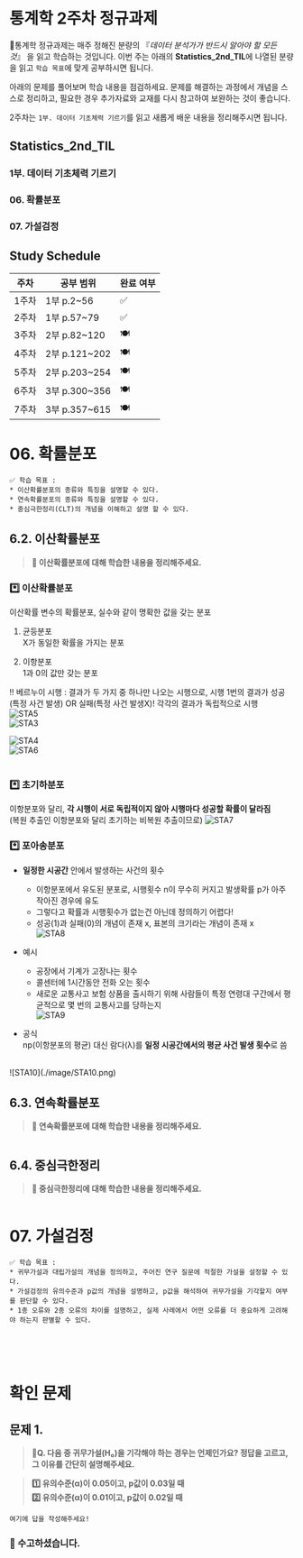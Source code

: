 # 통계학 2주차 정규과제

📌통계학 정규과제는 매주 정해진 분량의 『*데이터 분석가가 반드시 알아야 할 모든 것*』 을 읽고 학습하는 것입니다. 이번 주는 아래의 **Statistics_2nd_TIL**에 나열된 분량을 읽고 `학습 목표`에 맞게 공부하시면 됩니다.

아래의 문제를 풀어보며 학습 내용을 점검하세요. 문제를 해결하는 과정에서 개념을 스스로 정리하고, 필요한 경우 추가자료와 교재를 다시 참고하여 보완하는 것이 좋습니다.

2주차는 `1부. 데이터 기초체력 기르기`를 읽고 새롭게 배운 내용을 정리해주시면 됩니다.


## Statistics_2nd_TIL

### 1부. 데이터 기초체력 기르기
### 06. 확률분포
### 07. 가설검정

## Study Schedule

|주차 | 공부 범위     | 완료 여부 |
|----|----------------|----------|
|1주차| 1부 p.2~56     | ✅      |
|2주차| 1부 p.57~79    | ✅      | 
|3주차| 2부 p.82~120   | 🍽️      | 
|4주차| 2부 p.121~202  | 🍽️      | 
|5주차| 2부 p.203~254  | 🍽️      | 
|6주차| 3부 p.300~356  | 🍽️      | 
|7주차| 3부 p.357~615  | 🍽️      |

<!-- 여기까진 그대로 둬 주세요-->

# 06. 확률분포

```
✅ 학습 목표 :
* 이산확률분포의 종류와 특징을 설명할 수 있다.
* 연속확률분포의 종류와 특징을 설명할 수 있다. 
* 중심극한정리(CLT)의 개념을 이해하고 설명 할 수 있다.
```

## 6.2. 이산확률분포

> **🧚 이산확률분포에 대해 학습한 내용을 정리해주세요.**

<!--수식과 공식을 암기하기보다는 분포의 개념과 특성을 위주로 공부해주세요. 분석 대상의 데이터가 어떠한 확률분포의 특성을 가지고 있는지를 아는 것이 더 중요합니다.-->


### *️⃣ 이산확률분포
이산확률 변수의 확률분포, 실수와 같이 명확한 값을 갖는 분포

1. 균등분포 <br/>
X가 동일한 확률을 가지는 분포

2. 이항분포 <br/>
1과 0의 값만 갖는 분포

‼️ 베르누이 시행 : 결과가 두 가지 중 하나만 나오는 시행으로, 시행 1번의 결과가 성공(특정 사건 발생) OR 실패(특정 사건 발생X)! 각각의 결과가 독립적으로 시행 <br/>
![STA5](./image/STA5.png) <br/>
![STA3](./image/STA3.png)
<br/>

![STA4](./image/STA4.png) <br/>
![STA6](./image/STA6.png)
<br/>
<br/>

### *️⃣ 초기하분포 <br/>
이항분포와 달리, **각 시행이 서로 독립적이지 않아 시행마다 성공할 확률이 달라짐** <br/>
(복원 추출인 이항분포와 달리 초기하는 비복원 추출이므로) 
![STA7](./image/STA7.png)


### *️⃣ 포아송분포
- **일정한 시공간** 안에서 발생하는 사건의 횟수
    - 이항분포에서 유도된 분포로, 시행횟수 n이 무수히 커지고 발생확률 p가 아주 작아진 경우에 유도
    - 그렇다고 확률과 시행횟수가 없는건 아닌데 정의하기 어렵다!
    - 성공(1)과 실패(0)의 개념이 존재 x, 표본의 크기라는 개념이 존재 x<br/>
    ![STA8](./image/STA8.png)

- 예시
    - 공장에서 기계가 고장나는 횟수
    - 콜센터에 1시간동안 전화 오는 횟수
    - 새로운 교통사고 보험 상품을 출시하기 위해 사람들이 특정 연령대 구간에서 평균적으로 몇 번의 교통사고를 당하는지<br/>
![STA9](./image/STA9.png)

- 공식 <br/>
np(이항분포의 평균) 대신 람다(λ)를 **일정 시공간에서의 평균 사건 발생 횟수**로 씀
<br/>
![STA10](./image/STA10.png)



## 6.3. 연속확률분포

> **🧚 연속확률분포에 대해 학습한 내용을 정리해주세요.**

<!--수식과 공식을 암기하기보다는 분포의 개념과 특성을 위주로 공부해주세요. 분석 대상의 데이터가 어떠한 확률분포의 특성을 가지고 있는지를 아는 것이 더 중요합니다.-->

```
```

## 6.4. 중심극한정리

> **🧚 중심극한정리에 대해 학습한 내용을 정리해주세요.**

```
```

# 07. 가설검정

```
✅ 학습 목표 :
* 귀무가설과 대립가설의 개념을 정의하고, 주어진 연구 질문에 적절한 가설을 설정할 수 있다.
* 가설검정의 유의수준과 p값의 개념을 설명하고, p값을 해석하여 귀무가설을 기각할지 여부를 판단할 수 있다.
* 1종 오류와 2종 오류의 차이를 설명하고, 실제 사례에서 어떤 오류를 더 중요하게 고려해야 하는지 판별할 수 있다.
```

<!-- 새롭게 배운 내용을 자유롭게 정리해주세요.-->

```
```

<br>
<br>

# 확인 문제

## 문제 1.

> **🧚Q. 다음 중 귀무가설(H₀)을 기각해야 하는 경우는 언제인가요? 정답을 고르고, 그 이유를 간단히 설명해주세요.**

> **1️⃣ 유의수준(α)이 0.05이고, p값이 0.03일 때   
2️⃣ 유의수준(α)이 0.01이고, p값이 0.02일 때**

```
여기에 답을 작성해주세요!
```

### 🎉 수고하셨습니다.